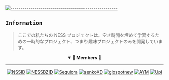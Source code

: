 [![-----------------------------------------------------](https://raw.githubusercontent.com/andreasbm/readme/master/assets/lines/colored.png)](#table-of-contents)

## `Information`
> ここでの私たちの NESS プロジェクトは、空き時間を埋めて学習するための一時的なプロジェクト、つまり趣味プロジェクトのみを開発しています。

<details open align="center">
<summary><b> 📌 Members 📌 </b></summary>
  
***

[![NSSID](https://github.com/NSSID.png?size=100)](https://github.com/NSSID)
[![NESSBZID](https://github.com/bukannpc.png?size=100)](https://github.com/bukannpc)
[![Sequiora](https://github.com/Aroiuqes2.png?size=100)](https://github.com/Aroiuqes2)
[![senkoXD](https://github.com/senkoXD.png?size=100)](https://github.com/senkoXD)
[![glospotnew](https://github.com/glospotnew.png?size=100)](https://github.com/glospotnew)
[![AYM](https://github.com/windyyyid.png?size=100)](https://github.com/windyyid)
[![Upi](https://github.com/luthfidesu.png?size=100)](https://github.com/luthfidesu)

<br>
</details>
